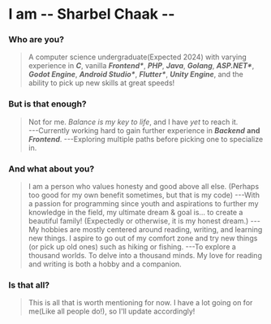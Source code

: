 # I am -- Sharbel Chaak --

### Who are you?
> A computer science undergraduate(Expected 2024) with varying experience in **_C_**, vanilla **_Frontend\*_**, **_PHP_**, **_Java_**, **_Golang_**, **_ASP.NET\*_**, **_Godot Engine_**, **_Android Studio\*_**, **_Flutter\*_**, **_Unity Engine_**, and the ability to pick up new skills at great speeds!
### But is that enough?
> Not for me. _Balance is my key to life_, and I have _yet_ to reach it.  
> ---Currently working hard to gain further experience in **_Backend_** **and** **_Frontend_**.
> ---Exploring multiple paths before picking one to specialize in.
### And what about you?
> I am a person who values honesty and good above all else. (Perhaps too good for my own benefit sometimes, but that is my code)
> ---With a passion for programming since youth and aspirations to further my knowledge in the field, my ultimate dream & goal is... to create a beautiful family! (Expectedly or otherwise, it is my honest dream.)
> ---My hobbies are mostly centered around reading, writing, and learning new things. I aspire to go out of my comfort zone and try new things (or pick up old ones) such as hiking or fishing.
> ---To explore a thousand worlds. To delve into a thousand minds. My love for reading and writing is both a hobby and a companion.

### Is that all?
> This is all that is worth mentioning for now. I have a lot going on for me(Like all people do!), so I'll update accordingly!

<!--

#### Check out my humble Roadmap progress!
[![roadmap.sh](https://api.roadmap.sh/v1-badge/wide/6491d61b94a0234a65ded38e?variant=dark)](https://roadmap.sh)
-->

<!--
**Dev-Sharbel/Dev-Sharbel** is a ✨ _special_ ✨ repository because its `README.md` (this file) appears on your GitHub profile.

Here are some ideas to get you started:

- 🔭 I’m currently working on ...
- 🌱 I’m currently learning ...
- 👯 I’m looking to collaborate on ...
- 🤔 I’m looking for help with ...
- 💬 Ask me about ...
- 📫 How to reach me: ...
- 😄 Pronouns: ...
- ⚡ Fun fact: ...
-->
